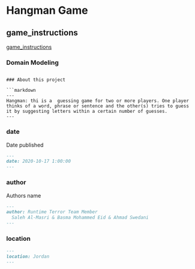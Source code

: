 # Hangman Game

## game_instructions

[game_instructions](hangman/game_instructions.md)

### Domain Modeling

## <!-- ![Domain Modeling](img/rsz_slide1.png) -->

````
### About this project

```markdown
---
Hangman: thi is a  guessing game for two or more players. One player thinks of a word, phrase or sentence and the other(s) tries to guess it by suggesting letters within a certain number of guesses.
---
````

### date

Date published

```markdown
---
date: 2020-10-17 1:00:00
---
```

### author

Authors name

```markdown
---
author: Runtime Terror Team Member
  Saleh Al-Masri & Basma Mohammed Eid & Ahmad Swedani
---
```

### location

```markdown
---
location: Jordan
---
```
